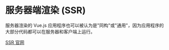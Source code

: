 # 服务器端渲染 (SSR)
服务器渲染的 Vue.js 应用程序也可以被认为是"同构"或"通用"，因为应用程序的大部分代码都可以在服务器和客户端上运行。 

[SSR 官网](https://v2.ssr.vuejs.org/zh/)